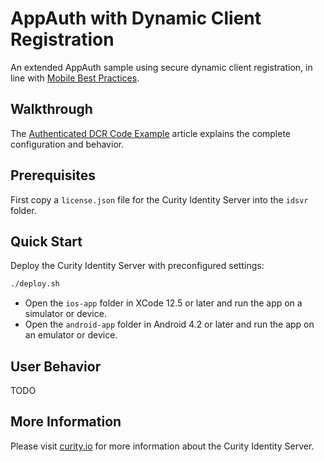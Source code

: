 # AppAuth with Dynamic Client Registration

An extended AppAuth sample using secure dynamic client registration, in line with [Mobile Best Practices](https://curity.io/resources/learn/oauth-for-mobile-apps-best-practices/).

## Walkthrough

The [Authenticated DCR Code Example](https://curity.io) article explains the complete configuration and behavior.

## Prerequisites

First copy a `license.json` file for the Curity Identity Server into the `idsvr` folder.

## Quick Start

Deploy the Curity Identity Server with preconfigured settings:

```bash
./deploy.sh
```

- Open the `ios-app` folder in XCode 12.5 or later and run the app on a simulator or device.
- Open the `android-app` folder in Android 4.2 or later and run the app on an emulator or device.

## User Behavior

TODO

## More Information

Please visit [curity.io](https://curity.io/) for more information about the Curity Identity Server.
